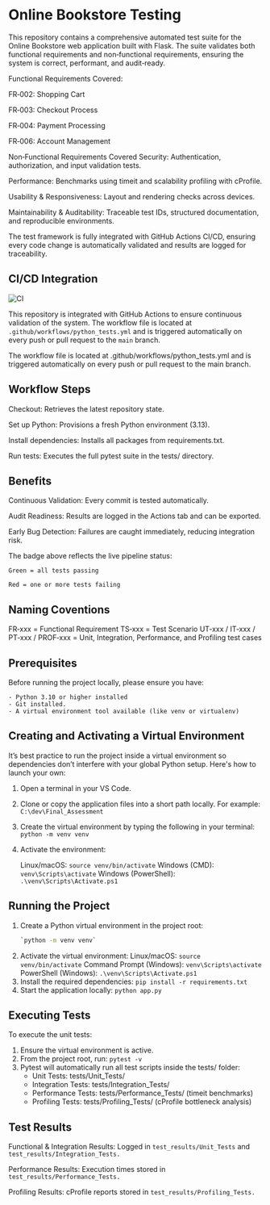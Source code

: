 # Online Bookstore Testing

This repository contains a comprehensive automated test suite for the Online Bookstore web application built with Flask. The suite validates both functional requirements and non‑functional requirements, ensuring the system is correct, performant, and audit‑ready.

Functional Requirements Covered:

FR‑002: Shopping Cart

FR‑003: Checkout Process

FR‑004: Payment Processing

FR‑006: Account Management


Non‑Functional Requirements Covered
Security: Authentication, authorization, and input validation tests.

Performance: Benchmarks using timeit and scalability profiling with cProfile.

Usability & Responsiveness: Layout and rendering checks across devices.

Maintainability & Auditability: Traceable test IDs, structured documentation, and reproducible environments.

The test framework is fully integrated with GitHub Actions CI/CD, ensuring every code change is automatically validated and results are logged for traceability.




## CI/CD Integration

![CI](https://github.com/AnnieCodes8/Final_Assessment/actions/workflows/python_tests.yml/badge.svg)

This repository is integrated with GitHub Actions to ensure continuous validation of the system. The workflow file is located at `.github/workflows/python_tests.yml` and is triggered automatically on every push or pull request to the `main` branch.

The workflow file is located at .github/workflows/python_tests.yml and is triggered automatically on every push or pull request to the main branch.

## Workflow Steps
Checkout: Retrieves the latest repository state.

Set up Python: Provisions a fresh Python environment (3.13).

Install dependencies: Installs all packages from requirements.txt.

Run tests: Executes the full pytest suite in the tests/ directory.

## Benefits
Continuous Validation: Every commit is tested automatically.

Audit Readiness: Results are logged in the Actions tab and can be exported.

Early Bug Detection: Failures are caught immediately, reducing integration risk.

The badge above reflects the live pipeline status:

    Green = all tests passing

    Red = one or more tests failing



## Naming Coventions
FR‑xxx = Functional Requirement
TS‑xxx = Test Scenario
UT‑xxx / IT‑xxx / PT‑xxx / PROF‑xxx = Unit, Integration, Performance, and Profiling test cases


## Prerequisites
Before running the project locally, please ensure you have:

    - Python 3.10 or higher installed
    - Git installed.
    - A virtual environment tool available (like venv or virtualenv)

## Creating and Activating a Virtual Environment
It’s best practice to run the project inside a virtual environment so dependencies don’t interfere with your global Python setup. Here's how to launch your own:
1. Open a terminal in your VS Code.
2. Clone or copy the application files into a short path locally. For example:
    `C:\dev\Final_Assessment`
3. Create the virtual environment by typing the following in your terminal:
    `python -m venv venv`
4. Activate the environment:

    Linux/macOS: `source venv/bin/activate`
    Windows (CMD): `venv\Scripts\activate`
    Windows (PowerShell): `.\venv\Scripts\Activate.ps1`

## Running the Project
1. Create a Python virtual environment in the project root:
   ```bash
   `python -m venv venv`
2. Activate the virtual environment:
    Linux/macOS:
        `source venv/bin/activate`
    Command Prompt (Windows):
        `venv\Scripts\activate`
    PowerShell (Windows):
        `.\venv\Scripts\Activate.ps1`
3. Install the required dependencies:
        `pip install -r requirements.txt`
4. Start the application locally:
        `python app.py`

## Executing Tests
To execute the unit tests:
1. Ensure the virtual environment is active.
2. From the project root, run:
    `pytest -v`
3. Pytest will automatically run all test scripts inside the tests/ folder:
    - Unit Tests: tests/Unit_Tests/
    - Integration Tests: tests/Integration_Tests/
    - Performance Tests: tests/Performance_Tests/ (timeit benchmarks)
    - Profiling Tests: tests/Profiling_Tests/ (cProfile bottleneck analysis)

## Test Results
Functional & Integration Results: Logged in `test_results/Unit_Tests` and `test_results/Integration_Tests.`

Performance Results: Execution times stored in `test_results/Performance_Tests.`

Profiling Results: cProfile reports stored in `test_results/Profiling_Tests.`

